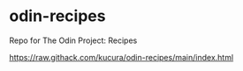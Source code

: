 # odin-recipes
Repo for The Odin Project: Recipes

https://raw.githack.com/kucura/odin-recipes/main/index.html
